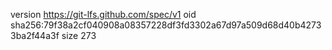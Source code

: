 version https://git-lfs.github.com/spec/v1
oid sha256:79f38a2cf040908a08357228df3fd3302a67d97a509d68d40b42733ba2f44a3f
size 273
